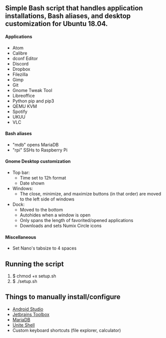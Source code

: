 ## Simple Bash script that handles application installations, Bash aliases, and desktop customization for Ubuntu 18.04.

#### Applications
* Atom
* Calibre
* dconf Editor
* Discord
* Dropbox
* Filezilla
* Gimp
* Git
* Gnome Tweak Tool
* Libreoffice
* Python pip and pip3
* QEMU KVM
* Spotify
* UKUU
* VLC

#### Bash aliases
* "mdb" opens MariaDB
* "rpi" SSHs to Raspberry Pi

#### Gnome Desktop customization
* Top bar:
  * Time set to 12h format
  * Date shown
* Windows:
  * The close, minimize, and maximize buttons (in that order) are moved to the left side of windows 
* Dock:
  * Moved to the bottom
  * Autohides when a window is open
  * Only spans the length of favorited/opened applications
  * Downloads and sets Numix Circle icons

#### Miscellaneous
* Set Nano's tabsize to 4 spaces

## Running the script
1. $ chmod +x setup.sh
2. $ ./setup.sh


## Things to manually install/configure
* [Android Studio](https://developer.android.com/studio/)
* [Jetbrains Toolbox](https://www.jetbrains.com/toolbox/)
* [MariaDB](https://linuxize.com/post/how-to-install-mariadb-on-ubuntu-18-04/)
* [Unite Shell](https://github.com/hardpixel/unite-shell/blob/master/README.md)
* Custom keyboard shortcuts (file explorer, calculator)

